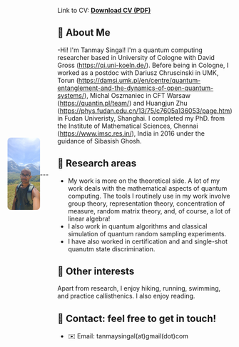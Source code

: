 <div style="display: flex; align-items: center;">

  <!-- Left: Photo -->
  <div style="flex: 1;">
    <img src="20250814_133920.jpg" alt="My photo" width="200" style="border-radius: 8px;"/>
  </div>
---
<!-- Right: Text -->
  <div style="flex: 2; padding-left: 20px;">
    <p>

Link to CV: [**Download CV (PDF)**](CV_TS_Sept_2025.pdf)


## 🔹 About Me
-Hi! I'm Tanmay Singal! I'm a quantum computing researcher based in University of Cologne with David Gross (https://qi.uni-koeln.de/). Before being in Cologne, I worked as a postdoc with Dariusz Chruscinski in UMK, Torun (https://damsi.umk.pl/en/centre/quantum-entanglement-and-the-dynamics-of-open-quantum-systems/), Michal Oszmaniec in CFT Warsaw (https://quantin.pl/team/) and Huangjun Zhu (https://phys.fudan.edu.cn/13/75/c7605a136053/page.htm) in Fudan Univeristy, Shanghai. I completed my PhD. from the Institute of Mathematical Sciences, Chennai (https://www.imsc.res.in/), India in 2016 under the guidance of Sibasish Ghosh. 

## 🔹 Research areas 

-  My work is more on the theoretical side. A lot of my work deals with the mathematical aspects of quantum computing. The tools I routinely use in my work involve group theory, representation theory, concentration of measure, random matrix theory, and, of course, a lot of linear algebra! 
-  I also work in quantum algorithms and classical simulation of quantum random sampling experiments. 
- I have also worked in certification and and single-shot quanutm state discrimination. 

## 🔹 Other interests

Apart from research, I enjoy hiking, running, swimming, and practice callisthenics. I also enjoy reading.


## 🔹 Contact: feel free to get in touch!
- ✉️ Email: tanmaysingal(at)gmail(dot)com

</p>
  </div>

</div>
